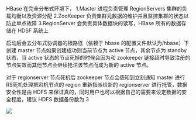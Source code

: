 ﻿HBase 在完全分布式环境下，
1.Master 进程负责管理 RegionServers 集群的负载均衡以及资源分配
2.ZooKeeper 负责集群元数据的维护并且监控集群的状态以防止单点故障
3.RegionServer 会负责具体数据块的读写，HBase 所有的数据存储在 HDSF 系统上

启动后会去分布式协调器的根路径（依赖于 hbase 的配置文件默认为/hbase）下创建 master 节点如果创建成功则当前节点为 active 节点，其余节点为 standby 状态，当 active 状态的节点死掉的时候会因为和 zookeeper 链接超时导致注册的节点失效而其他节点会继续抢注该节点而成为新的 active 节点。

对于 regionserver 节点死机后 zookeeper 节点会感知到立刻通知 master 进行 RS死机处理把宕机节点的 region 重新指派给新的 regionserver 进行托管，数据安全性是由 HDFS 来保证真的，同时用户也可以根据自己的需要来设定数据的安全程度，建议 HDFS 数据备份数为 3

![](http://imgcache.tcecqpoc.fsphere.cn/image/mc.qcloudimg.com/static/img/979187777e8588f01c48d6792c439484/hbase_ha.png)